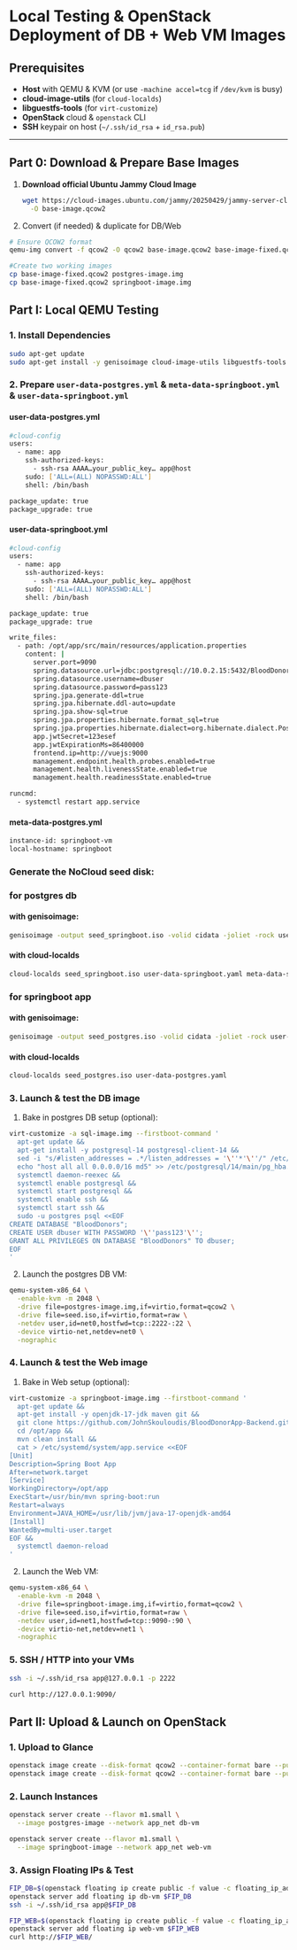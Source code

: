 # Local Testing & OpenStack Deployment of DB + Web VM Images

## Prerequisites

- **Host** with QEMU & KVM (or use `-machine accel=tcg` if `/dev/kvm` is busy)  
- **cloud-image-utils** (for `cloud-localds`)  
- **libguestfs-tools** (for `virt-customize`)  
- **OpenStack** cloud & `openstack` CLI  
- **SSH** keypair on host (`~/.ssh/id_rsa` + `id_rsa.pub`)

---

## Part 0: Download & Prepare Base Images

1. **Download official Ubuntu Jammy Cloud Image**  
   ```bash
   wget https://cloud-images.ubuntu.com/jammy/20250429/jammy-server-cloudimg-amd64.img \
     -O base-image.qcow2
    ```
2. Convert (if needed) & duplicate for DB/Web
```bash
# Ensure QCOW2 format
qemu-img convert -f qcow2 -O qcow2 base-image.qcow2 base-image-fixed.qcow2
```
```bash
#Create two working images
cp base-image-fixed.qcow2 postgres-image.img
cp base-image-fixed.qcow2 springboot-image.img
```

## Part I: Local QEMU Testing
### 1. Install Dependencies

```bash
sudo apt-get update
sudo apt-get install -y genisoimage cloud-image-utils libguestfs-tools qemu-system-x86
```

### 2. Prepare `user-data-postgres.yml` & `meta-data-springboot.yml` & `user-data-springboot.yml`

#### user-data-postgres.yml

```bash
#cloud-config
users:
  - name: app
    ssh-authorized-keys:
      - ssh-rsa AAAA…your_public_key… app@host
    sudo: ['ALL=(ALL) NOPASSWD:ALL']
    shell: /bin/bash

package_update: true
package_upgrade: true
```

#### user-data-springboot.yml
```bash
#cloud-config
users:
  - name: app
    ssh-authorized-keys:
      - ssh-rsa AAAA…your_public_key… app@host
    sudo: ['ALL=(ALL) NOPASSWD:ALL']
    shell: /bin/bash

package_update: true
package_upgrade: true

write_files:
  - path: /opt/app/src/main/resources/application.properties
    content: |
      server.port=9090
      spring.datasource.url=jdbc:postgresql://10.0.2.15:5432/BloodDonors
      spring.datasource.username=dbuser
      spring.datasource.password=pass123
      spring.jpa.generate-ddl=true
      spring.jpa.hibernate.ddl-auto=update
      spring.jpa.show-sql=true
      spring.jpa.properties.hibernate.format_sql=true
      spring.jpa.properties.hibernate.dialect=org.hibernate.dialect.PostgreSQLDialect
      app.jwtSecret=123esef
      app.jwtExpirationMs=86400000
      frontend.ip=http://vuejs:9000
      management.endpoint.health.probes.enabled=true
      management.health.livenessState.enabled=true
      management.health.readinessState.enabled=true

runcmd:
  - systemctl restart app.service

```

#### meta-data-postgres.yml

```bash
instance-id: springboot-vm
local-hostname: springboot
```

### Generate the NoCloud seed disk:

### for postgres db
#### with genisoimage:
```bash
genisoimage -output seed_springboot.iso -volid cidata -joliet -rock user-data-springboot.yaml meta-data-springboot.yaml
```
#### with cloud-localds
```bash
cloud-localds seed_springboot.iso user-data-springboot.yaml meta-data-springboot.yaml
```

### for springboot app 
#### with genisoimage:
```bash
genisoimage -output seed_postgres.iso -volid cidata -joliet -rock user-data-postgres.yaml
```
#### with cloud-localds
```bash
cloud-localds seed_postgres.iso user-data-postgres.yaml 
```
### 3. Launch & test the DB image

1. Bake in postgres DB setup (optional):
```bash
virt-customize -a sql-image.img --firstboot-command '
  apt-get update &&
  apt-get install -y postgresql-14 postgresql-client-14 &&
  sed -i "s/#listen_addresses = .*/listen_addresses = '\''*'\''/" /etc/postgresql/14/main/postgresql.conf &&
  echo "host all all 0.0.0.0/16 md5" >> /etc/postgresql/14/main/pg_hba.conf &&
  systemctl daemon-reexec &&
  systemctl enable postgresql &&
  systemctl start postgresql &&
  systemctl enable ssh &&
  systemctl start ssh &&
  sudo -u postgres psql <<EOF
CREATE DATABASE "BloodDonors";
CREATE USER dbuser WITH PASSWORD '\''pass123'\'';
GRANT ALL PRIVILEGES ON DATABASE "BloodDonors" TO dbuser;
EOF
'
```
2. Launch the postgres DB VM:
```bash
qemu-system-x86_64 \
  -enable-kvm -m 2048 \
  -drive file=postgres-image.img,if=virtio,format=qcow2 \
  -drive file=seed.iso,if=virtio,format=raw \
  -netdev user,id=net0,hostfwd=tcp::2222-:22 \
  -device virtio-net,netdev=net0 \
  -nographic
```
### 4. Launch & test the Web image
1. Bake in Web setup (optional):

```bash
virt-customize -a springboot-image.img --firstboot-command '
  apt-get update &&
  apt-get install -y openjdk-17-jdk maven git &&
  git clone https://github.com/JohnSkouloudis/BloodDonorApp-Backend.git /opt/app &&
  cd /opt/app &&
  mvn clean install &&
  cat > /etc/systemd/system/app.service <<EOF
[Unit]
Description=Spring Boot App
After=network.target
[Service]
WorkingDirectory=/opt/app
ExecStart=/usr/bin/mvn spring-boot:run
Restart=always
Environment=JAVA_HOME=/usr/lib/jvm/java-17-openjdk-amd64
[Install]
WantedBy=multi-user.target
EOF &&
  systemctl daemon-reload
'
```
2. Launch the Web VM:
```bash
qemu-system-x86_64 \
  -enable-kvm -m 2048 \
  -drive file=springboot-image.img,if=virtio,format=qcow2 \
  -drive file=seed.iso,if=virtio,format=raw \
  -netdev user,id=net1,hostfwd=tcp::9090-:90 \
  -device virtio-net,netdev=net1 \
  -nographic
```

### 5. SSH / HTTP into your VMs
```bash
ssh -i ~/.ssh/id_rsa app@127.0.0.1 -p 2222
```

```bash
curl http://127.0.0.1:9090/
```

## Part II: Upload & Launch on OpenStack

### 1. Upload to Glance
```bash
openstack image create --disk-format qcow2 --container-format bare --public postgres-image.img
openstack image create --disk-format qcow2 --container-format bare --public springboot-image.img
```

### 2. Launch Instances
```bash
openstack server create --flavor m1.small \
  --image postgres-image --network app_net db-vm

openstack server create --flavor m1.small \
  --image springboot-image --network app_net web-vm
```
### 3. Assign Floating IPs & Test
```bash
FIP_DB=$(openstack floating ip create public -f value -c floating_ip_address)
openstack server add floating ip db-vm $FIP_DB
ssh -i ~/.ssh/id_rsa app@$FIP_DB

FIP_WEB=$(openstack floating ip create public -f value -c floating_ip_address)
openstack server add floating ip web-vm $FIP_WEB
curl http://$FIP_WEB/
